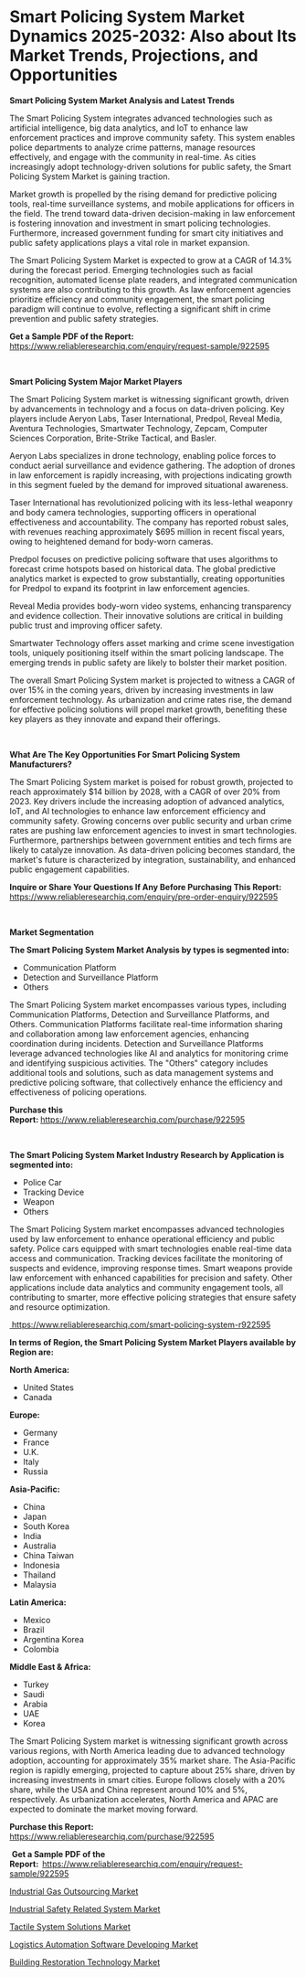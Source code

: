 <p><h1>Smart Policing System Market Dynamics 2025-2032: Also about Its Market Trends, Projections, and Opportunities</h1></p><p><strong>Smart Policing System Market Analysis and Latest Trends</strong></p>
<p><p>The Smart Policing System integrates advanced technologies such as artificial intelligence, big data analytics, and IoT to enhance law enforcement practices and improve community safety. This system enables police departments to analyze crime patterns, manage resources effectively, and engage with the community in real-time. As cities increasingly adopt technology-driven solutions for public safety, the Smart Policing System Market is gaining traction.</p><p>Market growth is propelled by the rising demand for predictive policing tools, real-time surveillance systems, and mobile applications for officers in the field. The trend toward data-driven decision-making in law enforcement is fostering innovation and investment in smart policing technologies. Furthermore, increased government funding for smart city initiatives and public safety applications plays a vital role in market expansion.</p><p>The Smart Policing System Market is expected to grow at a CAGR of 14.3% during the forecast period. Emerging technologies such as facial recognition, automated license plate readers, and integrated communication systems are also contributing to this growth. As law enforcement agencies prioritize efficiency and community engagement, the smart policing paradigm will continue to evolve, reflecting a significant shift in crime prevention and public safety strategies.</p></p>
<p><strong>Get a Sample PDF of the Report:&nbsp;</strong> <a href="https://www.reliableresearchiq.com/enquiry/request-sample/922595?utm_campaign=1876&utm_medium=2&utm_source=Github&utm_content=ia&utm_term=07032025&utm_id=smart-policing-system">https://www.reliableresearchiq.com/enquiry/request-sample/922595</a></p>
<p>&nbsp;</p>
<p><strong>Smart Policing System Major Market Players</strong></p>
<p><p>The Smart Policing System market is witnessing significant growth, driven by advancements in technology and a focus on data-driven policing. Key players include Aeryon Labs, Taser International, Predpol, Reveal Media, Aventura Technologies, Smartwater Technology, Zepcam, Computer Sciences Corporation, Brite-Strike Tactical, and Basler. </p><p>Aeryon Labs specializes in drone technology, enabling police forces to conduct aerial surveillance and evidence gathering. The adoption of drones in law enforcement is rapidly increasing, with projections indicating growth in this segment fueled by the demand for improved situational awareness.</p><p>Taser International has revolutionized policing with its less-lethal weaponry and body camera technologies, supporting officers in operational effectiveness and accountability. The company has reported robust sales, with revenues reaching approximately $695 million in recent fiscal years, owing to heightened demand for body-worn cameras.</p><p>Predpol focuses on predictive policing software that uses algorithms to forecast crime hotspots based on historical data. The global predictive analytics market is expected to grow substantially, creating opportunities for Predpol to expand its footprint in law enforcement agencies.</p><p>Reveal Media provides body-worn video systems, enhancing transparency and evidence collection. Their innovative solutions are critical in building public trust and improving officer safety.</p><p>Smartwater Technology offers asset marking and crime scene investigation tools, uniquely positioning itself within the smart policing landscape. The emerging trends in public safety are likely to bolster their market position.</p><p>The overall Smart Policing System market is projected to witness a CAGR of over 15% in the coming years, driven by increasing investments in law enforcement technology. As urbanization and crime rates rise, the demand for effective policing solutions will propel market growth, benefiting these key players as they innovate and expand their offerings.</p></p>
<p>&nbsp;</p>
<p><strong>What Are The Key Opportunities For Smart Policing System Manufacturers?</strong></p>
<p><p>The Smart Policing System market is poised for robust growth, projected to reach approximately $14 billion by 2028, with a CAGR of over 20% from 2023. Key drivers include the increasing adoption of advanced analytics, IoT, and AI technologies to enhance law enforcement efficiency and community safety. Growing concerns over public security and urban crime rates are pushing law enforcement agencies to invest in smart technologies. Furthermore, partnerships between government entities and tech firms are likely to catalyze innovation. As data-driven policing becomes standard, the market's future is characterized by integration, sustainability, and enhanced public engagement capabilities.</p></p>
<p><strong>Inquire or Share Your Questions If Any Before Purchasing This Report:</strong> <a href="https://www.reliableresearchiq.com/enquiry/pre-order-enquiry/922595?utm_campaign=1876&utm_medium=2&utm_source=Github&utm_content=ia&utm_term=07032025&utm_id=smart-policing-system">https://www.reliableresearchiq.com/enquiry/pre-order-enquiry/922595</a></p>
<p>&nbsp;</p>
<p><strong>Market Segmentation</strong></p>
<p><strong>The Smart Policing System Market Analysis by types is segmented into:</strong></p>
<p><ul><li>Communication Platform</li><li>Detection and Surveillance Platform</li><li>Others</li></ul></p>
<p><p>The Smart Policing System market encompasses various types, including Communication Platforms, Detection and Surveillance Platforms, and Others. Communication Platforms facilitate real-time information sharing and collaboration among law enforcement agencies, enhancing coordination during incidents. Detection and Surveillance Platforms leverage advanced technologies like AI and analytics for monitoring crime and identifying suspicious activities. The "Others" category includes additional tools and solutions, such as data management systems and predictive policing software, that collectively enhance the efficiency and effectiveness of policing operations.</p></p>
<p><strong>Purchase this Report:&nbsp;</strong><a href="https://www.reliableresearchiq.com/purchase/922595?utm_campaign=1876&utm_medium=2&utm_source=Github&utm_content=ia&utm_term=07032025&utm_id=smart-policing-system">https://www.reliableresearchiq.com/purchase/922595</a></p>
<p>&nbsp;</p>
<p><strong>The Smart Policing System Market Industry Research by Application is segmented into:</strong></p>
<p><ul><li>Police Car</li><li>Tracking Device</li><li>Weapon</li><li>Others</li></ul></p>
<p><p>The Smart Policing System market encompasses advanced technologies used by law enforcement to enhance operational efficiency and public safety. Police cars equipped with smart technologies enable real-time data access and communication. Tracking devices facilitate the monitoring of suspects and evidence, improving response times. Smart weapons provide law enforcement with enhanced capabilities for precision and safety. Other applications include data analytics and community engagement tools, all contributing to smarter, more effective policing strategies that ensure safety and resource optimization.</p></p>
<p><a href="https://www.reliableresearchiq.com/smart-policing-system-r922595?utm_campaign=1876&utm_medium=2&utm_source=Github&utm_content=ia&utm_term=07032025&utm_id=smart-policing-system">&nbsp;https://www.reliableresearchiq.com/smart-policing-system-r922595</a></p>
<p><strong>In terms of Region, the Smart Policing System Market Players available by Region are:</strong></p>
<p>
    <p> <strong> North America: </strong>
        <ul>
            <li>United States</li>
            <li>Canada</li>
        </ul>
        </p> 
    <p> <strong> Europe: </strong>
        <ul>
            <li>Germany</li>
            <li>France</li>
            <li>U.K.</li>
            <li>Italy</li>
            <li>Russia</li>
        </ul>
        </p> 
    <p> <strong> Asia-Pacific: </strong>
        <ul>
            <li>China</li>
            <li>Japan</li>
            <li>South Korea</li>
            <li>India</li>
            <li>Australia</li>
            <li>China Taiwan</li>
            <li>Indonesia</li>
            <li>Thailand</li>
            <li>Malaysia</li>
        </ul>
        </p> 
    <p> <strong> Latin America: </strong>
        <ul>
            <li>Mexico</li>
            <li>Brazil</li>
            <li>Argentina Korea</li>
            <li>Colombia</li>
        </ul>
        </p> 
    <p> <strong> Middle East & Africa: </strong>
        <ul>
            <li>Turkey</li>
            <li>Saudi</li>
            <li>Arabia</li>
            <li>UAE</li>
            <li>Korea</li>
        </ul>
    </p>
    </p>
<p><p>The Smart Policing System market is witnessing significant growth across various regions, with North America leading due to advanced technology adoption, accounting for approximately 35% market share. The Asia-Pacific region is rapidly emerging, projected to capture about 25% share, driven by increasing investments in smart cities. Europe follows closely with a 20% share, while the USA and China represent around 10% and 5%, respectively. As urbanization accelerates, North America and APAC are expected to dominate the market moving forward.</p></p>
<p><strong>Purchase this Report: </strong><a href="https://www.reliableresearchiq.com/purchase/922595?utm_campaign=1876&utm_medium=2&utm_source=Github&utm_content=ia&utm_term=07032025&utm_id=smart-policing-system">https://www.reliableresearchiq.com/purchase/922595</a></p>
<p>&nbsp;<strong>Get a Sample PDF of the Report:&nbsp;&nbsp;</strong><a href="https://www.reliableresearchiq.com/enquiry/request-sample/922595?utm_campaign=1876&utm_medium=2&utm_source=Github&utm_content=ia&utm_term=07032025&utm_id=smart-policing-system">https://www.reliableresearchiq.com/enquiry/request-sample/922595</a></p>
<p><strong></strong></p>
<p><p><a href="https://github.com/rutupueyed/Market-Research-Report-List-1/blob/main/industrial-gas-outsourcing-market.md?utm_campaign=1876&utm_medium=2&utm_source=Github&utm_content=ia&utm_term=07032025&utm_id=smart-policing-system">Industrial Gas Outsourcing Market</a></p><p><a href="https://github.com/paullsiskec4/Market-Research-Report-List-1/blob/main/industrial-safety-related-system-market.md?utm_campaign=1876&utm_medium=2&utm_source=Github&utm_content=ia&utm_term=07032025&utm_id=smart-policing-system">Industrial Safety Related System Market</a></p><p><a href="https://github.com/hurstsaqibyl/Market-Research-Report-List-1/blob/main/tactile-system-solutions-market.md?utm_campaign=1876&utm_medium=2&utm_source=Github&utm_content=ia&utm_term=07032025&utm_id=smart-policing-system">Tactile System Solutions Market</a></p><p><a href="https://github.com/burnicndole/Market-Research-Report-List-1/blob/main/logistics-automation-software-developing-market.md?utm_campaign=1876&utm_medium=2&utm_source=Github&utm_content=ia&utm_term=07032025&utm_id=smart-policing-system">Logistics Automation Software Developing Market</a></p><p><a href="https://github.com/altafvaraswj/Market-Research-Report-List-1/blob/main/building-restoration-technology-market.md?utm_campaign=1876&utm_medium=2&utm_source=Github&utm_content=ia&utm_term=07032025&utm_id=smart-policing-system">Building Restoration Technology Market</a></p></p>